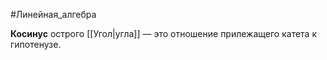 
#Линейная_алгебра 

**Косинус** острого [[Угол|угла]] — это отношение прилежащего катета к гипотенузе.